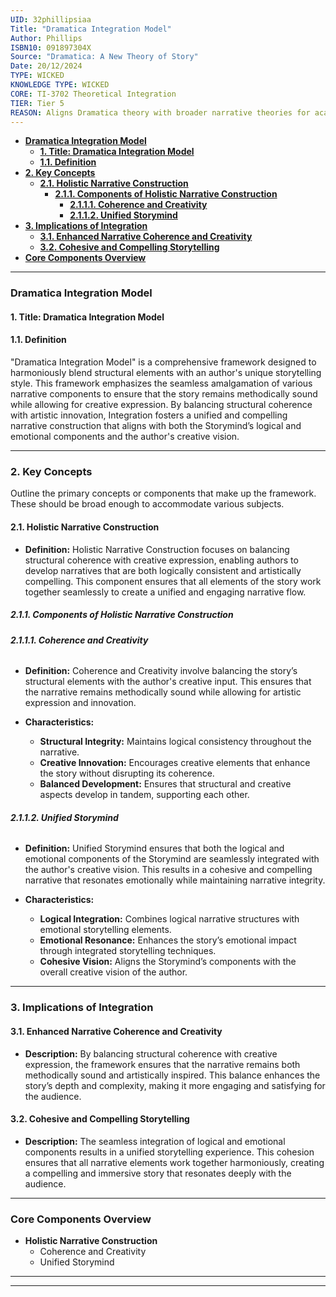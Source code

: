 ```yaml
---
UID: 32phillipsiaa
Title: "Dramatica Integration Model"
Author: Phillips
ISBN10: 091897304X
Source: "Dramatica: A New Theory of Story"
Date: 20/12/2024
TYPE: WICKED
KNOWLEDGE TYPE: WICKED
CORE: TI-3702 Theoretical Integration
TIER: Tier 5
REASON: Aligns Dramatica theory with broader narrative theories for academic and practical use.
---
```


- [**Dramatica Integration Model**](#dramatica-integration-model)
  - [**1. Title: Dramatica Integration Model**](#1-title-dramatica-integration-model)
  - [**1.1. Definition**](#11-definition)
- [**2. Key Concepts**](#2-key-concepts)
  - [**2.1. Holistic Narrative Construction**](#21-holistic-narrative-construction)
    - [**2.1.1. Components of Holistic Narrative Construction**](#211-components-of-holistic-narrative-construction)
      - [**2.1.1.1. Coherence and Creativity**](#2111-coherence-and-creativity)
      - [**2.1.1.2. Unified Storymind**](#2112-unified-storymind)
- [**3. Implications of Integration**](#3-implications-of-integration)
  - [**3.1. Enhanced Narrative Coherence and Creativity**](#31-enhanced-narrative-coherence-and-creativity)
  - [**3.2. Cohesive and Compelling Storytelling**](#32-cohesive-and-compelling-storytelling)
- [**Core Components Overview**](#core-components-overview)

---

### **Dramatica Integration Model**

#### **1. Title: Dramatica Integration Model**

#### **1.1. Definition**

"Dramatica Integration Model" is a comprehensive framework designed to harmoniously blend structural elements with an author's unique storytelling style. This framework emphasizes the seamless amalgamation of various narrative components to ensure that the story remains methodically sound while allowing for creative expression. By balancing structural coherence with artistic innovation, Integration fosters a unified and compelling narrative construction that aligns with both the Storymind’s logical and emotional components and the author's creative vision.

---

### **2. Key Concepts**

Outline the primary concepts or components that make up the framework. These should be broad enough to accommodate various subjects.

#### **2.1. Holistic Narrative Construction**

- **Definition:**
  Holistic Narrative Construction focuses on balancing structural coherence with creative expression, enabling authors to develop narratives that are both logically consistent and artistically compelling. This component ensures that all elements of the story work together seamlessly to create a unified and engaging narrative flow.

##### **2.1.1. Components of Holistic Narrative Construction**

###### **2.1.1.1. Coherence and Creativity**

- **Definition:**
  Coherence and Creativity involve balancing the story’s structural elements with the author's creative input. This ensures that the narrative remains methodically sound while allowing for artistic expression and innovation.

- **Characteristics:**
  - **Structural Integrity:** Maintains logical consistency throughout the narrative.
  - **Creative Innovation:** Encourages creative elements that enhance the story without disrupting its coherence.
  - **Balanced Development:** Ensures that structural and creative aspects develop in tandem, supporting each other.

###### **2.1.1.2. Unified Storymind**

- **Definition:**
  Unified Storymind ensures that both the logical and emotional components of the Storymind are seamlessly integrated with the author's creative vision. This results in a cohesive and compelling narrative that resonates emotionally while maintaining narrative integrity.

- **Characteristics:**
  - **Logical Integration:** Combines logical narrative structures with emotional storytelling elements.
  - **Emotional Resonance:** Enhances the story’s emotional impact through integrated storytelling techniques.
  - **Cohesive Vision:** Aligns the Storymind’s components with the overall creative vision of the author.

---

### **3. Implications of Integration**

#### **3.1. Enhanced Narrative Coherence and Creativity**

- **Description:**
  By balancing structural coherence with creative expression, the framework ensures that the narrative remains both methodically sound and artistically inspired. This balance enhances the story’s depth and complexity, making it more engaging and satisfying for the audience.

#### **3.2. Cohesive and Compelling Storytelling**

- **Description:**
  The seamless integration of logical and emotional components results in a unified storytelling experience. This cohesion ensures that all narrative elements work together harmoniously, creating a compelling and immersive story that resonates deeply with the audience.

---

### **Core Components Overview**

- **Holistic Narrative Construction**
  - Coherence and Creativity
  - Unified Storymind

---

---
